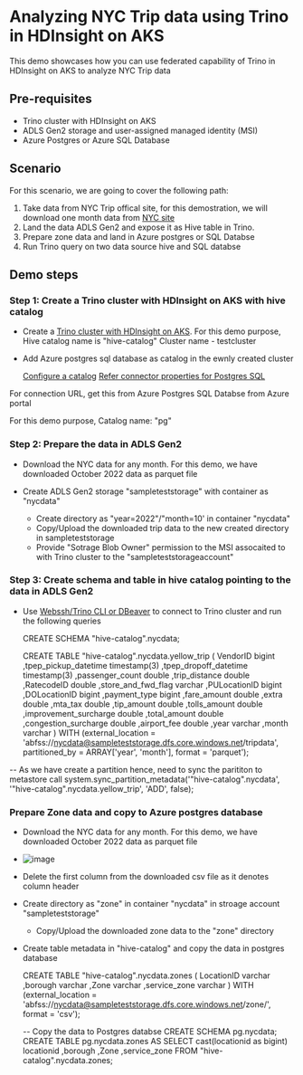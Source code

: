 # Analyzing NYC Trip data using Trino in HDInsight on AKS

This demo showcases how you can use federated capability of Trino in HDInsight on AKS to analyze NYC Trip data

## Pre-requisites

* Trino cluster with HDInsight on AKS
* ADLS Gen2 storage and user-assigned managed identity (MSI)
* Azure Postgres or Azure SQL Database

## Scenario

For this scenario, we are going to cover the following path:
1. Take data from NYC Trip offical site, for this demostration, we will download one month data from [NYC site](https://www.nyc.gov/site/tlc/about/tlc-trip-record-data.page)
2. Land the data ADLS Gen2 and expose it as Hive table in Trino.
3. Prepare zone data and land in Azure postgres or SQL Databse
4. Run Trino query on two data source hive and SQL databse

## Demo steps

### Step 1: Create a Trino cluster with HDInsight on AKS with hive catalog
 
* Create a [Trino cluster with HDInsight on AKS](/azure/hdinsight/kafka/apache-kafka-get-started).
For this demo purpose, 
Hive catalog name is "hive-catalog"
Cluster name - testcluster

* Add Azure postgres sql database as catalog in the ewnly created cluster

  [Configure a catalog](https://learn.microsoft.com/en-us/azure/hdinsight-aks/trino/trino-add-catalogs)
  [Refer connector properties for Postgres SQL](https://learn.microsoft.com/en-us/azure/hdinsight-aks/trino/trino-connectors)

For connection URL, get this from Azure Postgres SQL Databse from Azure portal

For this demo purpose,
Catalog name:  "pg"

### Step 2: Prepare the data in ADLS Gen2
* Download the NYC data for any month. For this demo, we have downloaded October 2022 data as parquet file

* Create ADLS Gen2 storage "sampleteststorage" with container as "nycdata"
   * Create directory as "year=2022"/"month=10' in container "nycdata"
   * Copy/Upload the downloaded trip data to the new created directory in sampleteststorage
   * Provide "Sotrage Blob Owner" permission to the MSI assocaited to with Trino cluster to the "sampleteststorageaccount"

### Step 3: Create schema and table in hive catalog pointing to the data in ADLS Gen2

* Use [Webssh/Trino CLI or DBeaver](https://learn.microsoft.com/en-us/azure/hdinsight-aks/trino/trino-ui-web-ssh) to connect to Trino cluster and run the following queries

  CREATE SCHEMA "hive-catalog".nycdata;

  CREATE TABLE "hive-catalog".nycdata.yellow_trip (
	 VendorID bigint
	,tpep_pickup_datetime timestamp(3)
	,tpep_dropoff_datetime timestamp(3)
	,passenger_count double
	,trip_distance double
	,RatecodeID double
	,store_and_fwd_flag varchar
	,PULocationID bigint
	,DOLocationID bigint
	,payment_type bigint
	,fare_amount double
	,extra double
	,mta_tax double
	,tip_amount double
	,tolls_amount double
	,improvement_surcharge double
	,total_amount double
	,congestion_surcharge double
	,airport_fee double
	,year varchar
	,month varchar
) WITH (external_location = 'abfss://nycdata@sampleteststorage.dfs.core.windows.net/tripdata', partitioned_by = ARRAY['year', 'month'], format = 'parquet');

-- As we have create a partition hence, need to sync the parititon to metastore
call system.sync_partition_metadata('"hive-catalog".nycdata', '"hive-catalog".nycdata.yellow_trip', 'ADD', false);

### Prepare Zone data and copy to Azure postgres database

*  Download the NYC data for any month. For this demo, we have downloaded October 2022 data as parquet file
*  ![image](https://github.com/Azure-Samples/hdinsight-aks/assets/109063956/26896aa8-f554-4c51-99a1-f01d4687a387)

*  Delete the first column from the downloaded csv file as it denotes column header

*  Create directory as "zone" in container "nycdata" in stroage account "sampleteststorage" 
  	* Copy/Upload the downloaded zone data to the "zone" directory

*  Create table metadata in "hive-catalog" and copy the data in postgres database

  	CREATE TABLE "hive-catalog".nycdata.zones (
	 LocationID varchar
	,borough varchar
	,Zone varchar
	,service_zone varchar
	) WITH (external_location = 'abfss://nycdata@sampleteststorage.dfs.core.windows.net/zone/', format = 'csv');

	-- Copy the data to Postgres databse
	CREATE SCHEMA pg.nycdata;
	CREATE TABLE pg.nycdata.zones 
	AS SELECT 
	cast(locationid as bigint) locationid
	,borough
	,Zone
	,service_zone
	FROM "hive-catalog".nycdata.zones;

